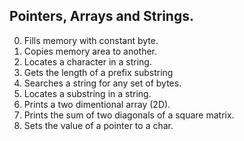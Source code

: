 ## Pointers, Arrays and Strings.

0. Fills memory with constant byte.
1. Copies memory area to another.
2. Locates a character in a string.
3. Gets the length of a prefix substring
4. Searches a string for any set of bytes.
5. Locates a substring in a string.
6. Prints a two dimentional array (2D).
7. Prints the sum of two diagonals of a square matrix.
8. Sets the value of a pointer to a char. 
